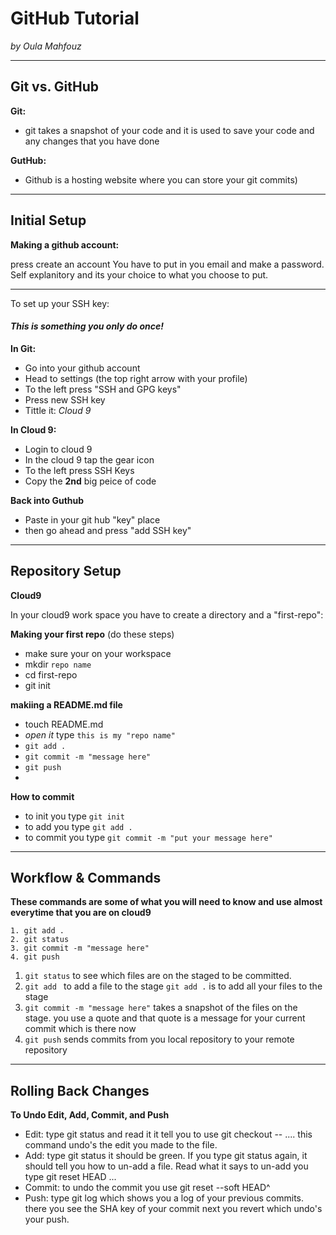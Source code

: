 # GitHub Tutorial

_by Oula Mahfouz_

---
## Git vs. GitHub
**Git:**
* git takes a snapshot of your code and it is used to save your code and any changes that you have done
 
**GutHub:**
* Github is a hosting website where you can store your git commits)

---
## Initial Setup

**Making a github account:**

press create an account
You have to put in you email and make a password. Self explanitory and its your choice to what you choose to put.

---
To set up your SSH key:
#### _This is something you only do once!_

**In Git:**
* Go into your github account
* Head to settings (the top right arrow with your profile)
* To the left press "SSH and GPG keys"
* Press new SSH key
* Tittle it: _Cloud 9_

**In Cloud 9:**
* Login to cloud 9
* In the cloud 9 tap the gear icon
* To the left press SSH Keys
* Copy the **2nd** big peice of code

**Back into Guthub**
* Paste in your git hub "key" place
* then go ahead and press "add SSH key"



---
## Repository Setup
**Cloud9**

In your cloud9 work space you have to create a directory and a "first-repo":

**Making your first repo** (do these steps)
* make sure your on your workspace
* mkdir `repo name`
* cd first-repo
* git init

**makiing a README.md file**
* touch README.md
* _open it_ type `this is my "repo name"`
* `git add .`
* `git commit -m "message here"`
* `git push`
* 
**How to commit**
* to init you type `git init`
* to add you type `git add .`
* to commit you type `git commit -m "put your message here" `




---
## Workflow & Commands
**These commands are some of what you will need to know and use almost everytime that you are on cloud9**
```
1. git add . 
2. git status
3. git commit -m "message here"
4. git push
```

1. `git status` to see which files are on the staged to be committed.
2. `git add ` to add a file to the stage `git add .` is to add all your files to the stage
3. `git commit -m "message here"`  takes a snapshot of the files on the stage. you use a quote and that quote is a message for your current commit which is there now
4. `git push`  sends commits from you local repository to your remote repository

---
## Rolling Back Changes

**To Undo Edit, Add, Commit, and Push**
* Edit: type git status and read it it tell you to use git checkout -- <file>.... this command undo's the edit you made to the file.
* Add:  type git status it should be green. If you type git status again, it should tell you how to un-add a file. Read what it says to un-add you type git reset HEAD <file>...
* Commit: to undo the commit you use git reset --soft HEAD^
* Push: type git log which shows you a log of your previous commits. there you see the SHA key of your commit next you revert which undo's your push.

















